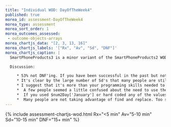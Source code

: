 ```yaml
---
title: "Individual WOD: DayOfTheWeek4"
published: true
morea_id: assessment-DayOfTheWeek4
morea_type: assessment
morea_sort_order: 1
morea_outcomes_assessed:
 - outcome-objects-arrays
morea_chartjs_data: "[2, 3, 13, 16]"
morea_chartjs_labels: '["Rx", "Av", "Sd", "DNF"]'
morea_chartjs_caption: |
  SmartPhoneProducts3 is a minor variant of the SmartPhoneProducts2 WOD replacing the variable-variables with arrays.

  Discussion:

     * 53% not DNF'ing. If you have been successful in the past but not any more be sure to reflect a bit about what used to work and what you are doing differently now that isn't working. If you did well, think about what got you there. Can you do even better? If you DNF'ed you will need to make an appointment with to see if we can figure out what is holding up your progress.
     * It's clear by the large number of Sd's that many people are still can improve their WOD performance.
     * I suggest that it's more than your programming skills needed to prepare effectively for a WOD. Consider what you need to do: (1) understand the requirements and identify where changes needed to be made, (2)determine how to convert if-statements into arrays,(3) remove code no longer used. (4) find and fix bugs, (7) use VS Code effectively. 
     *  A few people seemed a little confused about the need to use the arrays that were defined. This indicates a lack of understanding in what the if-statements were doing and how you could use an array to do the equivalent thing. So if this was your problem, be sure you understand how this works and why one way might be better than the othger.
     *  If you used $num2Day['January'] or hard coded any of the values think about why you coded to a specific problem rather the the more general problem.
     *  Many people are not taking advantage of find and replace. Too slow, too error prone to do everything manually! Learn it! Use it! Benef-it! 
---
```

{% include assessment-chartjs-wod.html Rx="<5 min" Av="5-10 min" Sd="10-15 min" DNF="15+ min" %}